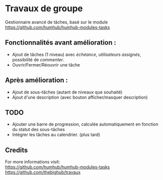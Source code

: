 Travaux de groupe
==============

Gestionnaire avancé de tâches, basé sur le module <https://github.com/humhub/humhub-modules-tasks>

Fonctionnalités avant amélioration : 
----------------------------------
- Ajout de tâches (1 niveau) avec _échéance_, _utilisateurs assignés_, possibilité de _commenter_. 
- Ouvrir/Fermer/Réouvrir une tâche  

Après amélioration : 
-------------------
- Ajout de sous-tâches (autant de niveaux que souhaité)
- Ajout d'une description (avec bouton afficher/masquer description)
  
TODO
----
- Ajouter une barre de progression, calculée automatiquement en fonction du statut des sous-tâches
- Intégrer les tâches au calendrier. (plus tard)  

Credits
-------  

For more  informations visit:  
  <https://github.com/humhub/humhub-modules-tasks>  
  <https://github.com/thebighub/travaux>
